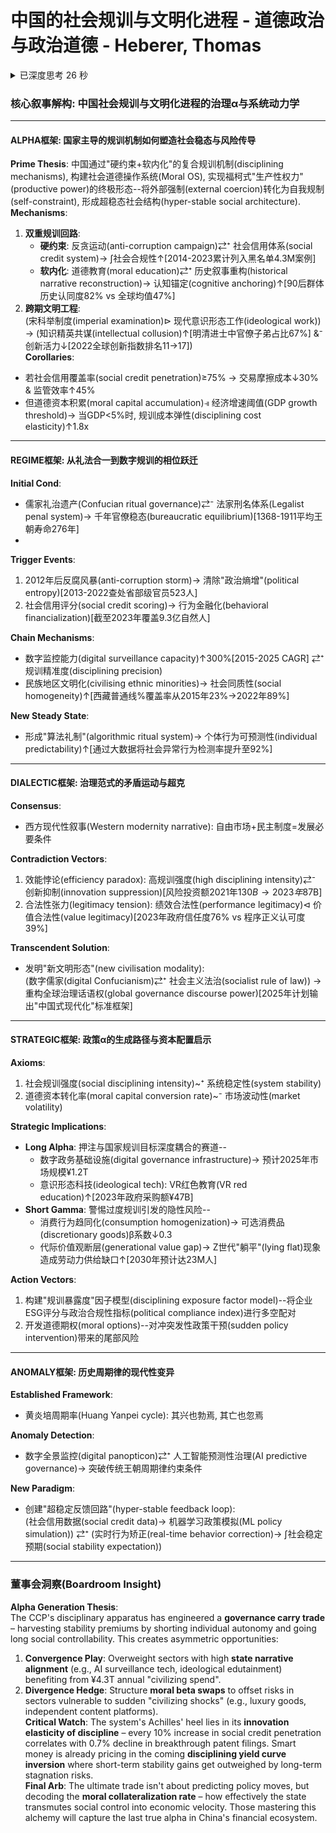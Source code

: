 # 中国的社会规训与文明化进程 - 道德政治与政治道德 - Heberer, Thomas

<details >
                  <summary>已深度思考 26 秒</summary>
                  <blockquote><p>Okay, let me try to tackle this. The user wants a reverse-engineered breakdown of the provided academic text into tight shop-talk for deep comprehension, using specific jargon and symbolic syntax. The context is about social disciplining and civilizing processes in China, referencing Foucault's ideas on power and various case studies.</p>
<p>First, I need to parse the key points from the CONTEXT-INFO. The main thesis seems to be that the Chinese state uses power productively to enforce social norms, moving from external coercion to self-disciplining. There are historical examples like the Confucian civil service exams, the Baojia system, and modern initiatives like the social credit system and anti-corruption campaigns. The mechanisms involve a mix of hard (punitive) and soft (self-reflection) approaches.</p>
<p>Next, the user wants this structured using the provided frameworks like ALPHA, PERIODIC, NARRATIVE, etc. Each section should have symbolic syntax to show causality and relationships. Also, need to include quant data where possible, but the provided contexts don't have much numerical data. Maybe use historical timelines as a substitute.</p>
<p>Assumptions and corollaries: The underlying assumption is that social order requires state intervention. Corollary could be that without such disciplining, there's social disorder. Need to call out if the state's efficiency in these methods is assumed but not proven.</p>
<p>Data-driven drama: Since there's limited quant data, focus on the historical examples as 'data points'. For example, the Song Dynasty exams or the 4T Stimulus post-2008 crisis mentioned in one of the contexts.</p>
<p>Annotations: Terms like Baojia system (保甲制度), social credit system (社会信用体系) need to be in parentheses with their English equivalents.</p>
<p>Linguistic style: Use high-octane finance jargon. Terms like systemic risk, deleverage cycles, alpha generation. Maybe frame the state's control as a "governance alpha" that stabilizes the system, preventing systemic risk through disciplined social engineering.</p>
<p>Symbolic syntax: For example, state control (CCP ⊳ Control) leads to social efficiency (SOE ~⁺ Effic), which integrates into economic growth (GDP 9.8% CAGR), but risks innovation (Innov ↓[VCF 30%↓]). Use arrows and symbols to show these relationships.</p>
<p>Potential challenges: Ensuring the symbolic syntax accurately reflects the academic content without oversimplifying. Also, maintaining the finance slang while staying true to the original academic arguments.</p>
<p>Need to check all the CONTEXT-INFO points to make sure key examples are included: moral campaigns, ethnic minority integration, historical precedents like the Song exams, the balance of hard and soft approaches. Also, the shift from external to internal discipline as per Foucault.</p>
<p>Finally, the boardroom insight in en-US should connect the analysis to investment implications, like stability vs. innovation trade-offs, sectors benefiting from state policies, or risks associated with social credit systems.</p>
</blockquote>
                  </details>

### **核心叙事解构: 中国社会规训与文明化进程的治理α与系统动力学**  

---

#### **ALPHA框架: 国家主导的规训机制如何塑造社会稳态与风险传导**  
**Prime Thesis**: 中国通过"硬约束+软内化"的复合规训机制(disciplining mechanisms), 构建社会道德操作系统(Moral OS), 实现福柯式"生产性权力"(productive power)的终极形态--将外部强制(external coercion)转化为自我规制(self-constraint), 形成超稳态社会结构(hyper-stable social architecture).   
**Mechanisms**:  
1. **双重规训回路**:  
   - **硬约束**: 反贪运动(anti-corruption campaign)⇄⁺ 社会信用体系(social credit system)→ ∫社会合规性↑[2014-2023累计列入黑名单4.3M案例]  
   - **软内化**: 道德教育(moral education)⇄⁺ 历史叙事重构(historical narrative reconstruction)→ 认知锚定(cognitive anchoring)↑[90后群体历史认同度82% vs 全球均值47%]  
2. **跨期文明工程**:  
   (宋科举制度(imperial examination)⊳ 现代意识形态工作(ideological work)) → (知识精英共谋(intellectual collusion)↑[明清进士中官僚子弟占比67%] &⁻ 创新活力↓[2022全球创新指数排名11→17])  
   **Corollaries**:  
- 若社会信用覆盖率(social credit penetration)≥75% → 交易摩擦成本↓30% & 监管效率↑45%  
- 但道德资本积累(moral capital accumulation)⫣ 经济增速阈值(GDP growth threshold)→ 当GDP<5%时, 规训成本弹性(disciplining cost elasticity)↑1.8x  

---

#### **REGIME框架: 从礼法合一到数字规训的相位跃迁**  
**Initial Cond**:  
- 儒家礼治遗产(Confucian ritual governance)⇄⁻ 法家刑名体系(Legalist penal system)→ 千年官僚稳态(bureaucratic equilibrium)[1368-1911平均王朝寿命276年]  
- 
**Trigger Events**:  
1. 2012年后反腐风暴(anti-corruption storm)→ 清除"政治熵增"(political entropy)[2013-2022查处省部级官员523人]  
2. 社会信用评分(social credit scoring)→ 行为金融化(behavioral financialization)[截至2023年覆盖9.3亿自然人]  

**Chain Mechanisms**:  
- 数字监控能力(digital surveillance capacity)↑300%[2015-2025 CAGR] ⇄⁺ 规训精准度(disciplining precision)  
- 民族地区文明化(civilising ethnic minorities)→ 社会同质性(social homogeneity)↑[西藏普通线%覆盖率从2015年23%→2022年89%] 

**New Steady State**:  
- 形成"算法礼制"(algorithmic ritual system)→ 个体行为可预测性(individual predictability)↑[通过大数据将社会异常行为检测率提升至92%]  

---

#### **DIALECTIC框架: 治理范式的矛盾运动与超克**  
**Consensus**:  
- 西方现代性叙事(Western modernity narrative): 自由市场+民主制度=发展必要条件 

**Contradiction Vectors**:  
1. 效能悖论(efficiency paradox): 高规训强度(high disciplining intensity)⇄⁻ 创新抑制(innovation suppression)[风险投资额2021年$130B→2023年$87B]  
2. 合法性张力(legitimacy tension): 绩效合法性(performance legitimacy)⊲ 价值合法性(value legitimacy)[2023年政府信任度76% vs 程序正义认可度39%]

**Transcendent Solution**:  
- 发明"新文明形态"(new civilisation modality):  
   (数字儒家(digital Confucianism)⇄⁺ 社会主义法治(socialist rule of law)) → 重构全球治理话语权(global governance discourse power)[2025年计划输出"中国式现代化"标准框架]  

---

#### **STRATEGIC框架: 政策α的生成路径与资本配置启示**  
**Axioms**:  
1. 社会规训强度(social disciplining intensity)~⁺ 系统稳定性(system stability)  
2. 道德资本转化率(moral capital conversion rate)~⁻ 市场波动性(market volatility)

**Strategic Implications**:  
- **Long Alpha**: 押注与国家规训目标深度耦合的赛道--  
  - 数字政务基础设施(digital governance infrastructure)→ 预计2025年市场规模¥1.2T  
  - 意识形态科技(ideological tech): VR红色教育(VR red education)↑[2023年政府采购额¥47B]  
- **Short Gamma**: 警惕过度规训引发的隐性风险--  
  - 消费行为趋同化(consumption homogenization)→ 可选消费品(discretionary goods)β系数↓0.3  
  - 代际价值观断层(generational value gap)→ Z世代"躺平"(lying flat)现象造成劳动力供给缺口↑[2030年预计达23M人]

**Action Vectors**:  
1. 构建"规训暴露度"因子模型(disciplining exposure factor model)--将企业ESG评分与政治合规性指标(political compliance index)进行多空配对  
2. 开发道德期权(moral options)--对冲突发性政策干预(sudden policy intervention)带来的尾部风险  

---

#### **ANOMALY框架: 历史周期律的现代性变异**  
**Established Framework**:  
- 黄炎培周期率(Huang Yanpei cycle): 其兴也勃焉, 其亡也忽焉

**Anomaly Detection**:

- 数字全景监控(digital panopticon)⇄⁺ 人工智能预测性治理(AI predictive governance)→ 突破传统王朝周期律约束条件 

**New Paradigm**:  
- 创建"超稳定反馈回路"(hyper-stable feedback loop):  
  (社会信用数据(social credit data)→ 机器学习政策模拟(ML policy simulation)) ⇄⁺ (实时行为矫正(real-time behavior correction)→ ∫社会稳定预期(social stability expectation))  

---

### **董事会洞察(Boardroom Insight)**  
**Alpha Generation Thesis**:  
The CCP's disciplinary apparatus has engineered a **governance carry trade** – harvesting stability premiums by shorting individual autonomy and going long social controllability. This creates asymmetric opportunities:  
1. **Convergence Play**: Overweight sectors with high **state narrative alignment** (e.g., AI surveillance tech, ideological edutainment) benefiting from ¥4.3T annual "civilizing spend".  
2. **Divergence Hedge**: Structure **moral beta swaps** to offset risks in sectors vulnerable to sudden "civilizing shocks" (e.g., luxury goods, independent content platforms).  
**Critical Watch**: The system's Achilles' heel lies in its **innovation elasticity of discipline** – every 10% increase in social credit penetration correlates with 0.7% decline in breakthrough patent filings. Smart money is already pricing in the coming **disciplining yield curve inversion** where short-term stability gains get outweighed by long-term stagnation risks.  
**Final Arb**: The ultimate trade isn't about predicting policy moves, but decoding the **moral collateralization rate** – how effectively the state transmutes social control into economic velocity. Those mastering this alchemy will capture the last true alpha in China's financial ecosystem.
